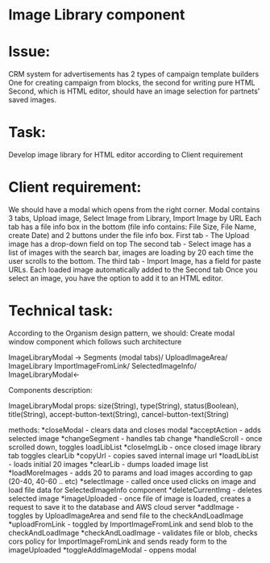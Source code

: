 # Image Library component


# Issue:
CRM system for advertisements has 2 types of campaign template builders
One for creating campaign from blocks, the second for writing pure HTML
Second, which is HTML editor, should have an image selection for partnets’ saved images.

# Task:
Develop image library for HTML editor according to Client requirement

# Client requirement:
We should have a modal which opens from the right corner.
Modal contains 3 tabs, Upload image, Select Image from Library, Import Image by URL
Each tab has a file info box in the bottom (file info contains: File Size, File Name, create Date) and 2 buttons under the file info box.
First tab - The Upload image has a drop-down field on top
The second tab - Select image has a list of images with the search bar, images are loading by 20 each time the user scrolls to the bottom.
The third tab - Import Image, has a field for paste URLs.
Each loaded image automatically added to the Second tab
Once you select an image, you have the option to add it to an HTML editor.


# Technical task:
According to the Organism design pattern, we should:
Create modal window component which follows such architecture

ImageLibraryModal →
	Segments (modal tabs)/
	UploadImageArea/
	ImageLibrary
	ImportImageFromLink/
	SelectedImageInfo/
ImageLibraryModal←






Components description:

ImageLibraryModal
	props: size(String), type(String), status(Boolean), title(String), accept-button-text(String), cancel-button-text(String)

methods:
*closeModal - clears data and closes modal
*acceptAction - adds selected image 
*changeSegment - handles tab change
*handleScroll - once scrolled down, toggles loadLibList
*closeImgLib - once closed image library tab toggles clearLib
*copyUrl - copies saved internal image url 
*loadLibList - loads initial 20 images
*clearLib - dumps loaded image list
*loadMoreImages - adds 20 to params and load images according to gap (20-40, 40-60 .. etc)
*selectImage - called once used clicks on image and load file data for SelectedImageInfo component
*deleteCurrentImg - deletes selected image
*imageUploaded - once file of image is loaded, creates a request to save it to the database and AWS cloud server
*addImage - toggles by UploadImageArea and send file to the checkAndLoadImage
*uploadFromLink - toggled by ImportImageFromLink and send blob to the checkAndLoadImage
*checkAndLoadImage - validates file or blob, checks cors policy for ImportImageFromLink and sends ready form to the imageUploaded
*toggleAddImageModal - oppens modal
